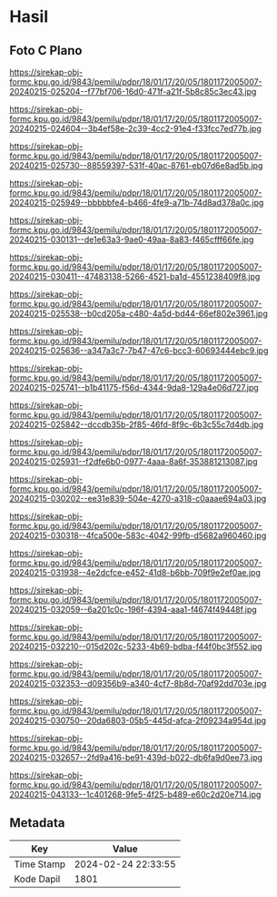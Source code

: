 # Hasil

## Foto C Plano

https://sirekap-obj-formc.kpu.go.id/9843/pemilu/pdpr/18/01/17/20/05/1801172005007-20240215-025204--f77bf706-16d0-471f-a21f-5b8c85c3ec43.jpg

https://sirekap-obj-formc.kpu.go.id/9843/pemilu/pdpr/18/01/17/20/05/1801172005007-20240215-024604--3b4ef58e-2c39-4cc2-91e4-f33fcc7ed77b.jpg

https://sirekap-obj-formc.kpu.go.id/9843/pemilu/pdpr/18/01/17/20/05/1801172005007-20240215-025730--88559397-531f-40ac-8761-eb07d6e8ad5b.jpg

https://sirekap-obj-formc.kpu.go.id/9843/pemilu/pdpr/18/01/17/20/05/1801172005007-20240215-025949--bbbbbfe4-b466-4fe9-a71b-74d8ad378a0c.jpg

https://sirekap-obj-formc.kpu.go.id/9843/pemilu/pdpr/18/01/17/20/05/1801172005007-20240215-030131--de1e63a3-9ae0-49aa-8a83-f465cfff66fe.jpg

https://sirekap-obj-formc.kpu.go.id/9843/pemilu/pdpr/18/01/17/20/05/1801172005007-20240215-030411--47483138-5266-4521-ba1d-4551238409f8.jpg

https://sirekap-obj-formc.kpu.go.id/9843/pemilu/pdpr/18/01/17/20/05/1801172005007-20240215-025538--b0cd205a-c480-4a5d-bd44-66ef802e3961.jpg

https://sirekap-obj-formc.kpu.go.id/9843/pemilu/pdpr/18/01/17/20/05/1801172005007-20240215-025636--a347a3c7-7b47-47c6-bcc3-60693444ebc9.jpg

https://sirekap-obj-formc.kpu.go.id/9843/pemilu/pdpr/18/01/17/20/05/1801172005007-20240215-025741--b1b41175-f56d-4344-9da8-129a4e06d727.jpg

https://sirekap-obj-formc.kpu.go.id/9843/pemilu/pdpr/18/01/17/20/05/1801172005007-20240215-025842--dccdb35b-2f85-46fd-8f9c-6b3c55c7d4db.jpg

https://sirekap-obj-formc.kpu.go.id/9843/pemilu/pdpr/18/01/17/20/05/1801172005007-20240215-025931--f2dfe6b0-0977-4aaa-8a6f-353881213087.jpg

https://sirekap-obj-formc.kpu.go.id/9843/pemilu/pdpr/18/01/17/20/05/1801172005007-20240215-030202--ee31e839-504e-4270-a318-c0aaae694a03.jpg

https://sirekap-obj-formc.kpu.go.id/9843/pemilu/pdpr/18/01/17/20/05/1801172005007-20240215-030318--4fca500e-583c-4042-99fb-d5682a960460.jpg

https://sirekap-obj-formc.kpu.go.id/9843/pemilu/pdpr/18/01/17/20/05/1801172005007-20240215-031938--4e2dcfce-e452-41d8-b6bb-709f9e2ef0ae.jpg

https://sirekap-obj-formc.kpu.go.id/9843/pemilu/pdpr/18/01/17/20/05/1801172005007-20240215-032059--6a201c0c-196f-4394-aaa1-f4674f49448f.jpg

https://sirekap-obj-formc.kpu.go.id/9843/pemilu/pdpr/18/01/17/20/05/1801172005007-20240215-032210--015d202c-5233-4b69-bdba-f44f0bc3f552.jpg

https://sirekap-obj-formc.kpu.go.id/9843/pemilu/pdpr/18/01/17/20/05/1801172005007-20240215-032353--d09356b9-a340-4cf7-8b8d-70af92dd703e.jpg

https://sirekap-obj-formc.kpu.go.id/9843/pemilu/pdpr/18/01/17/20/05/1801172005007-20240215-030750--20da6803-05b5-445d-afca-2f09234a954d.jpg

https://sirekap-obj-formc.kpu.go.id/9843/pemilu/pdpr/18/01/17/20/05/1801172005007-20240215-032657--2fd9a416-be91-439d-b022-db6fa9d0ee73.jpg

https://sirekap-obj-formc.kpu.go.id/9843/pemilu/pdpr/18/01/17/20/05/1801172005007-20240215-043133--1c401268-9fe5-4f25-b489-e60c2d20e714.jpg


## Metadata

| Key        | Value               |
| ---------- | ------------------- |
| Time Stamp | 2024-02-24 22:33:55 |
| Kode Dapil | 1801                |



